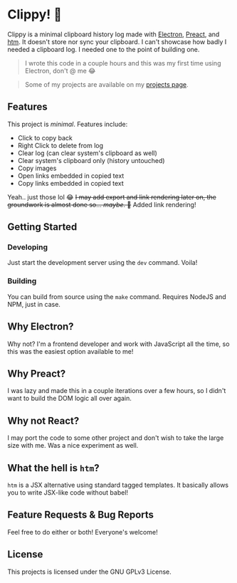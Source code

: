 # Clippy! 🚀
Clippy is a minimal clipboard history log made with
[Electron](https://electronjs.org), [Preact](https://preactjs.com), and
[htm](https://github.com/developit/htm). It doesn't store nor sync your
clipboard. I can't showcase how badly I needed a clipboard log. I
needed one to the point of building one.

> I wrote this code in a couple hours and this was my first time using Electron, don't @ me 😂

> Some of my projects are available on my [projects page](https://iamnabil.netlify.app/projects).

## Features
This project is *minimal*. Features include:

- Click to copy back
- Right Click to delete from log
- Clear log (can clear system's clipboard as well)
- Clear system's clipboard only (history untouched)
- Copy images
- Open links embedded in copied text
- Copy links embedded in copied text

Yeah.. just those lol 😂 ~~I may add export and link rendering later on, the
groundwork is almost done so... _maybe_. 🤷~~ Added link rendering!

## Getting Started

### Developing
Just start the development server using the `dev` command. Voila!

### Building
You can build from source using the `make` command. Requires NodeJS and NPM,
just in case.

## Why Electron?
Why not? I'm a frontend developer and work with JavaScript all the time, so this
was the easiest option available to me!

## Why Preact?
I was lazy and made this in a couple iterations over a few hours, so I didn't
want to build the DOM logic all over again.

## Why not React?
I may port the code to some other
project and don't wish to take the large size with me. Was a nice experiment as well.

## What the hell is `htm`?
`htm` is a JSX alternative using standard tagged templates. It basically allows
you to write JSX-like code without babel!

## Feature Requests & Bug Reports
Feel free to do either or both! Everyone's welcome!

## License
This projects is licensed under the GNU GPLv3 License.